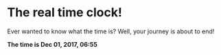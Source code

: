 # The real time clock!

Ever wanted to know what the time is? Well, your journey is about to end!

**The time is Dec 01, 2017, 06:55**